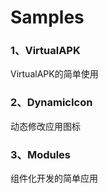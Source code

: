 # Samples

### 1、VirtualAPK

VirtualAPK的简单使用

### 2、DynamicIcon

动态修改应用图标

### 3、Modules

组件化开发的简单应用